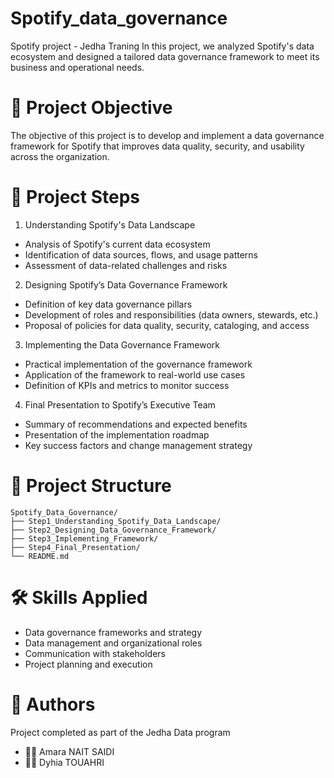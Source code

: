 # Spotify_data_governance
Spotify project - Jedha Traning
In this project, we analyzed Spotify's data ecosystem and designed a tailored data governance framework to meet its business and operational needs.

# 🎯 Project Objective
The objective of this project is to develop and implement a data governance framework for Spotify that improves data quality, security, and usability across the organization.

# 🧭 Project Steps
1. Understanding Spotify's Data Landscape
  - Analysis of Spotify's current data ecosystem
  - Identification of data sources, flows, and usage patterns
  - Assessment of data-related challenges and risks

2. Designing Spotify’s Data Governance Framework
  - Definition of key data governance pillars
  - Development of roles and responsibilities (data owners, stewards, etc.)
  - Proposal of policies for data quality, security, cataloging, and access

3. Implementing the Data Governance Framework
- Practical implementation of the governance framework
- Application of the framework to real-world use cases
- Definition of KPIs and metrics to monitor success

4. Final Presentation to Spotify’s Executive Team
- Summary of recommendations and expected benefits
- Presentation of the implementation roadmap
- Key success factors and change management strategy

# 📁 Project Structure
```
Spotify_Data_Governance/
├── Step1_Understanding_Spotify_Data_Landscape/
├── Step2_Designing_Data_Governance_Framework/
├── Step3_Implementing_Framework/
├── Step4_Final_Presentation/
└── README.md
```

# 🛠️ Skills Applied
- Data governance frameworks and strategy
- Data management and organizational roles
- Communication with stakeholders
- Project planning and execution

# 📌 Authors
Project completed as part of the Jedha Data program
- 👨‍💻 Amara NAIT SAIDI
- 👩‍💻 Dyhia TOUAHRI
